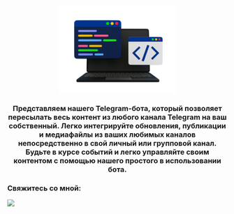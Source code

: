 
<p align="center"><img src="./faces.png"/></p> 
<h3 align="center">Представляем нашего Telegram-бота, который позволяет пересылать весь контент из любого канала Telegram на ваш собственный. Легко интегрируйте обновления, публикации и медиафайлы из ваших любимых каналов непосредственно в свой личный или групповой канал. Будьте в курсе событий и легко управляйте своим контентом с помощью нашего простого в использовании бота.
</h3>

### Свяжитесь со мной:
<a href="https://t.me/tg_grabber">
  <img src="https://img.shields.io/badge/Telegram-2CA5E0?style=for-the-badge&logo=telegram&logoColor=white"/>
</a>
